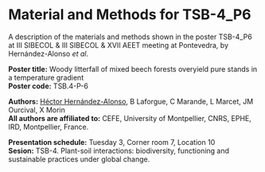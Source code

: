 # Material and Methods for TSB-4_P6
A description of the materials and methods shown in the poster TSB-4_P6 at III SIBECOL &amp; III SIBECOL & XVII AEET meeting at Pontevedra, by Hernández-Alonso *et al*.

**Poster title:** Woody litterfall of mixed beech forests overyield pure stands in a temperature gradient\
**Poster code:** TSB.4-P-6

**Authors:** <ins>Héctor Hernández-Alonso</ins>, B Laforgue, C Marande, L Marcet, JM Ourcival, X Morin\
**All authors are affiliated to:** CEFE, University of Montpellier, CNRS, EPHE, IRD, Montpellier, France.

**Presentation schedule:** Tuesday 3, Corner room 7, Location 10\
**Sesion:** TSB-4. Plant-soil interactions: biodiversity, functioning and sustainable practices under global change.
